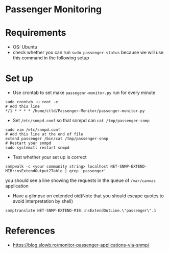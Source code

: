 # Passenger Monitoring

# Requirements

* OS: Ubuntu
* check whether you can run `sudo passenger-status` because we will use this command in the following setup


# Set up

* Use crontab to set make `passegenr-monitor.py` run for every minute
```
sudo crontab -u root -e
# Add this line
*/1 * * * * /home/ctld/Passenger-Monitor/passenger-monitor.py
```
* Set `/etc/snmpd.conf` so that snmpd can `cat /tmp/passenger-snmp`
```
sudo vim /etc/snmpd.conf
# Add this line at the end of file
extend passenger /bin/cat /tmp/passenger-snmp
# Restart your snmpd
sudo systemctl restart snmpd
```

* Test whether your set up is correct
```
snmpwalk -c <your community string> localhost NET-SNMP-EXTEND-MIB::nsExtendOutput2Table | grep 'passenger'
```
you should see a line showing the requests in the queue of `/var/canvas` application

* Have a glimpse on extended oid(Note that you should escape quotes to avoid interpretation by shell)
```
snmptranslate NET-SNMP-EXTEND-MIB::nsExtendOutLine.\"passenger\".1
```


# References
* https://blog.slowb.ro/monitor-passenger-applications-via-snmp/


